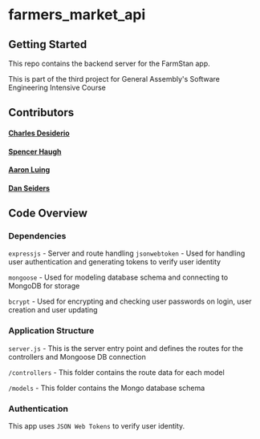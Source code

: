 # farmers_market_api


## Getting Started
This repo contains the backend server for the FarmStan app.

This is part of the third project for General Assembly's Software Engineering Intensive Course

## Contributors

#### [Charles Desiderio](https://www.github.com)
#### [Spencer Haugh](https://www.github.com)
#### [Aaron Luing](https://www.github.com)
#### [Dan Seiders](https://www.github.com)

## Code Overview

### Dependencies
`expressjs` - Server and route handling
`jsonwebtoken` - Used for handling user authentication and generating tokens to verify user identity

`mongoose` - Used for modeling database schema and connecting to MongoDB for storage

`bcrypt` - Used for encrypting and checking user passwords on login, user creation and user updating

### Application Structure

`server.js` - This is the server entry point and defines the routes for the controllers and Mongoose DB connection 

`/controllers` - This folder contains the route data for each model

`/models` - This folder contains the Mongo database schema

### Authentication

This app uses `JSON Web Tokens` to verify user identity.